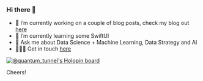 ### Hi there 👋

- 🔭 I’m currently working on a couple of blog posts, check my blog out [here](https://jrogel.com/quantum-tunnel-blog/)
- 🌱 I’m currently learning some SwiftUI
- 💬 Ask me about Data Science + Machine Learning, Data Strategy and AI
- 🧑🏻‍💻 Get in touch [here](https://bio.site/jrogel)

[![@quantum_tunnel's Holopin board](https://holopin.io/api/user/board?user=quantum_tunnel)](https://holopin.io/@quantum_tunnel)

Cheers!
